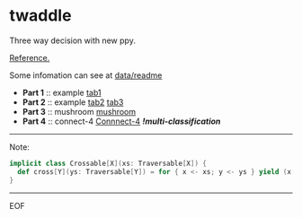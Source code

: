 # twaddle

Three way decision with new ppy.

[Reference.](http://www2.cs.uregina.ca/~twd/)

Some infomation can see at [data/readme](data/readme.txt)

+ __Part 1__ :: example [tab1](data/tab1)  
+ __Part 2__ :: example [tab2](data/tab2) [tab3](data/tab3)  
+ __Part 3__ :: mushroom [mushroom](http://archive.ics.uci.edu/ml/datasets/Mushroom)  
+ __Part 4__ :: connect-4 [Connnect-4](http://archive.ics.uci.edu/ml/datasets/connect-4) ___!multi-classification___

---
Note:

```scala
implicit class Crossable[X](xs: Traversable[X]) {
  def cross[Y](ys: Traversable[Y]) = for { x <- xs; y <- ys } yield (x, y)
}
```

---
EOF
